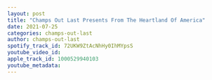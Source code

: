 ```yaml
---
layout: post
title: "Champs Out Last Presents From The Heartland Of America"
date: 2021-07-25
categories: champs-out-last
author: champs-out-last
spotify_track_id: 72UKW9ZtAcNhHy0IhMYpsS
youtube_video_id: 
apple_track_id: 1000529940103
youtube_metadata: 
---
```

